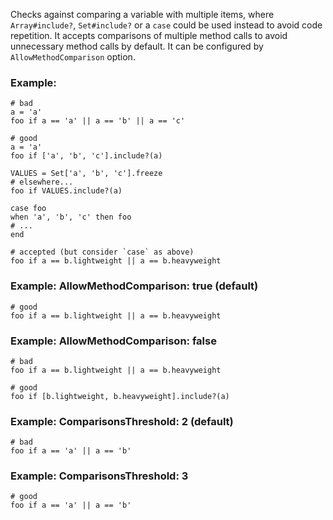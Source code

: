 Checks against comparing a variable with multiple items, where
`Array#include?`, `Set#include?` or a `case` could be used instead
to avoid code repetition.
It accepts comparisons of multiple method calls to avoid unnecessary method calls
by default. It can be configured by `AllowMethodComparison` option.

### Example:
    # bad
    a = 'a'
    foo if a == 'a' || a == 'b' || a == 'c'

    # good
    a = 'a'
    foo if ['a', 'b', 'c'].include?(a)

    VALUES = Set['a', 'b', 'c'].freeze
    # elsewhere...
    foo if VALUES.include?(a)

    case foo
    when 'a', 'b', 'c' then foo
    # ...
    end

    # accepted (but consider `case` as above)
    foo if a == b.lightweight || a == b.heavyweight

### Example: AllowMethodComparison: true (default)
    # good
    foo if a == b.lightweight || a == b.heavyweight

### Example: AllowMethodComparison: false
    # bad
    foo if a == b.lightweight || a == b.heavyweight

    # good
    foo if [b.lightweight, b.heavyweight].include?(a)

### Example: ComparisonsThreshold: 2 (default)
    # bad
    foo if a == 'a' || a == 'b'

### Example: ComparisonsThreshold: 3
    # good
    foo if a == 'a' || a == 'b'
